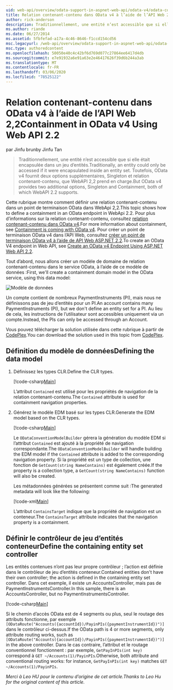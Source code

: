 ```yaml
---
uid: web-api/overview/odata-support-in-aspnet-web-api/odata-v4/odata-containment-in-web-api-22
title: Relation contenant-contenu dans OData v4 à l’aide de l’API Web 2,2 | Microsoft Docs
author: rick-anderson
description: Traditionnellement, une entité n’est accessible que si elle était encapsulée dans un jeu d’entités. Mais OData v4 fournit deux options supplémentaires, Singleton et con...
ms.author: riande
ms.date: 06/27/2014
ms.assetid: 5fbfefad-a17a-4c46-8646-f1ccd154cd56
msc.legacyurl: /web-api/overview/odata-support-in-aspnet-web-api/odata-v4/odata-containment-in-web-api-22
msc.type: authoredcontent
ms.openlocfilehash: 50050e40c4c42bf6d769d077c27864ee6417d4db
ms.sourcegitcommit: e7e91932a6e91a63e2e46417626f39d6b244a3ab
ms.translationtype: MT
ms.contentlocale: fr-FR
ms.lasthandoff: 03/06/2020
ms.locfileid: "78525122"
---
```

# <a name="containment-in-odata-v4-using-web-api-22"></a><span data-ttu-id="4bd00-104">Relation contenant-contenu dans OData v4 à l’aide de l’API Web 2,2</span><span class="sxs-lookup"><span data-stu-id="4bd00-104">Containment in OData v4 Using Web API 2.2</span></span>

<span data-ttu-id="4bd00-105">par Jinfu brun</span><span class="sxs-lookup"><span data-stu-id="4bd00-105">by Jinfu Tan</span></span>

> <span data-ttu-id="4bd00-106">Traditionnellement, une entité n’est accessible que si elle était encapsulée dans un jeu d’entités.</span><span class="sxs-lookup"><span data-stu-id="4bd00-106">Traditionally, an entity could only be accessed if it were encapsulated inside an entity set.</span></span> <span data-ttu-id="4bd00-107">Toutefois, OData v4 fournit deux options supplémentaires, Singleton et relation contenant-contenu, que WebAPI 2,2 prend en charge.</span><span class="sxs-lookup"><span data-stu-id="4bd00-107">But OData v4 provides two additional options, Singleton and Containment, both of which WebAPI 2.2 supports.</span></span>

<span data-ttu-id="4bd00-108">Cette rubrique montre comment définir une relation contenant-contenu dans un point de terminaison OData dans WebApi 2,2.</span><span class="sxs-lookup"><span data-stu-id="4bd00-108">This topic shows how to define a containment in an OData endpoint in WebApi 2.2.</span></span> <span data-ttu-id="4bd00-109">Pour plus d’informations sur la relation contenant-contenu, consultez [relation contenant-contenu dans OData v4](https://blogs.msdn.com/b/odatateam/archive/2014/03/13/containment-is-coming-with-odata-v4.aspx).</span><span class="sxs-lookup"><span data-stu-id="4bd00-109">For more information about containment, see [Containment is coming with OData v4](https://blogs.msdn.com/b/odatateam/archive/2014/03/13/containment-is-coming-with-odata-v4.aspx).</span></span> <span data-ttu-id="4bd00-110">Pour créer un point de terminaison OData v4 dans l’API Web, consultez [créer un point de terminaison OData v4 à l’aide de API Web ASP.NET 2,2](create-an-odata-v4-endpoint.md).</span><span class="sxs-lookup"><span data-stu-id="4bd00-110">To create an OData V4 endpoint in Web API, see [Create an OData v4 Endpoint Using ASP.NET Web API 2.2](create-an-odata-v4-endpoint.md).</span></span>

<span data-ttu-id="4bd00-111">Tout d’abord, nous allons créer un modèle de domaine de relation contenant-contenu dans le service OData, à l’aide de ce modèle de données :</span><span class="sxs-lookup"><span data-stu-id="4bd00-111">First, we'll create a containment domain model in the OData service, using this data model:</span></span>

![Modèle de données](odata-containment-in-web-api-22/_static/image1.png)

<span data-ttu-id="4bd00-113">Un compte contient de nombreux PaymentInstruments (PI), mais nous ne définissons pas de jeu d’entités pour un PI.</span><span class="sxs-lookup"><span data-stu-id="4bd00-113">An account contains many PaymentInstruments (PI), but we don't define an entity set for a PI.</span></span> <span data-ttu-id="4bd00-114">Au lieu de cela, les instructions de l’utilisateur sont accessibles uniquement via un compte.</span><span class="sxs-lookup"><span data-stu-id="4bd00-114">Instead, the PIs can only be accessed through an Account.</span></span>

<span data-ttu-id="4bd00-115">Vous pouvez télécharger la solution utilisée dans cette rubrique à partir de [CodePlex](https://aspnet.codeplex.com/SourceControl/latest#Samples/WebApi/OData/v4/ODataContainmentSample/).</span><span class="sxs-lookup"><span data-stu-id="4bd00-115">You can download the solution used in this topic from [CodePlex](https://aspnet.codeplex.com/SourceControl/latest#Samples/WebApi/OData/v4/ODataContainmentSample/).</span></span>

## <a name="defining-the-data-model"></a><span data-ttu-id="4bd00-116">Définition du modèle de données</span><span class="sxs-lookup"><span data-stu-id="4bd00-116">Defining the data model</span></span>

1. <span data-ttu-id="4bd00-117">Définissez les types CLR.</span><span class="sxs-lookup"><span data-stu-id="4bd00-117">Define the CLR types.</span></span>

    [!code-csharp[Main](odata-containment-in-web-api-22/samples/sample1.cs)]

    <span data-ttu-id="4bd00-118">L’attribut `Contained` est utilisé pour les propriétés de navigation de la relation contenant-contenu.</span><span class="sxs-lookup"><span data-stu-id="4bd00-118">The `Contained` attribute is used for containment navigation properties.</span></span>
2. <span data-ttu-id="4bd00-119">Générez le modèle EDM basé sur les types CLR.</span><span class="sxs-lookup"><span data-stu-id="4bd00-119">Generate the EDM model based on the CLR types.</span></span>

    [!code-csharp[Main](odata-containment-in-web-api-22/samples/sample2.cs)]

    <span data-ttu-id="4bd00-120">Le `ODataConventionModelBuilder` gérera la génération du modèle EDM si l’attribut `Contained` est ajouté à la propriété de navigation correspondante.</span><span class="sxs-lookup"><span data-stu-id="4bd00-120">The `ODataConventionModelBuilder` will handle building the EDM model if the `Contained` attribute is added to the corresponding navigation property.</span></span> <span data-ttu-id="4bd00-121">Si la propriété est un type de collection, une fonction de `GetCount(string NameContains)` est également créée.</span><span class="sxs-lookup"><span data-stu-id="4bd00-121">If the property is a collection type, a `GetCount(string NameContains)` function will also be created.</span></span>

    <span data-ttu-id="4bd00-122">Les métadonnées générées se présentent comme suit :</span><span class="sxs-lookup"><span data-stu-id="4bd00-122">The generated metadata will look like the following:</span></span>

    [!code-xml[Main](odata-containment-in-web-api-22/samples/sample3.xml?highlight=10)]

    <span data-ttu-id="4bd00-123">L’attribut `ContainsTarget` indique que la propriété de navigation est un conteneur.</span><span class="sxs-lookup"><span data-stu-id="4bd00-123">The `ContainsTarget` attribute indicates that the navigation property is a containment.</span></span>

## <a name="define-the-containing-entity-set-controller"></a><span data-ttu-id="4bd00-124">Définir le contrôleur de jeu d’entités conteneur</span><span class="sxs-lookup"><span data-stu-id="4bd00-124">Define the containing entity set controller</span></span>

<span data-ttu-id="4bd00-125">Les entités contenues n’ont pas leur propre contrôleur ; l’action est définie dans le contrôleur de jeu d’entités conteneur.</span><span class="sxs-lookup"><span data-stu-id="4bd00-125">Contained entities don't have their own controller; the action is defined in the containing entity set controller.</span></span> <span data-ttu-id="4bd00-126">Dans cet exemple, il existe un AccountsController, mais pas de PaymentInstrumentsController.</span><span class="sxs-lookup"><span data-stu-id="4bd00-126">In this sample, there is an AccountsController, but no PaymentInstrumentsController.</span></span>

[!code-csharp[Main](odata-containment-in-web-api-22/samples/sample4.cs)]

<span data-ttu-id="4bd00-127">Si le chemin d’accès OData est de 4 segments ou plus, seul le routage des attributs fonctionne, par exemple `[ODataRoute("Accounts({accountId})/PayinPIs({paymentInstrumentId})")]` dans le contrôleur ci-dessus.</span><span class="sxs-lookup"><span data-stu-id="4bd00-127">If the OData path is 4 or more segments, only attribute routing works, such as `[ODataRoute("Accounts({accountId})/PayinPIs({paymentInstrumentId})")]` in the above controller.</span></span> <span data-ttu-id="4bd00-128">Dans le cas contraire, l’attribut et le routage conventionnel fonctionnent : par exemple, `GetPayInPIs(int key)` correspond à `GET ~/Accounts(1)/PayinPIs`.</span><span class="sxs-lookup"><span data-stu-id="4bd00-128">Otherwise, both attribute and conventional routing works: for instance, `GetPayInPIs(int key)` matches `GET ~/Accounts(1)/PayinPIs`.</span></span>

<span data-ttu-id="4bd00-129">*Merci à Leo HU pour le contenu d’origine de cet article.*</span><span class="sxs-lookup"><span data-stu-id="4bd00-129">*Thanks to Leo Hu for the original content of this article.*</span></span>
